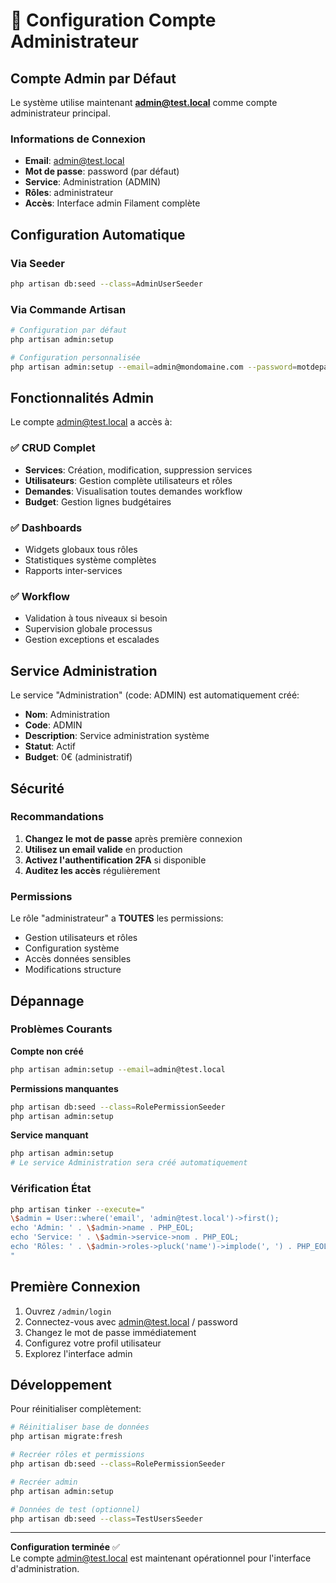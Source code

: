 # 🔐 Configuration Compte Administrateur

## Compte Admin par Défaut

Le système utilise maintenant **admin@test.local** comme compte administrateur principal.

### Informations de Connexion
- **Email**: admin@test.local
- **Mot de passe**: password (par défaut)
- **Service**: Administration (ADMIN)
- **Rôles**: administrateur
- **Accès**: Interface admin Filament complète

## Configuration Automatique

### Via Seeder
```bash
php artisan db:seed --class=AdminUserSeeder
```

### Via Commande Artisan
```bash
# Configuration par défaut
php artisan admin:setup

# Configuration personnalisée
php artisan admin:setup --email=admin@mondomaine.com --password=motdepasse123 --name="Admin Principal"
```

## Fonctionnalités Admin

Le compte admin@test.local a accès à:

### ✅ CRUD Complet
- **Services**: Création, modification, suppression services
- **Utilisateurs**: Gestion complète utilisateurs et rôles
- **Demandes**: Visualisation toutes demandes workflow
- **Budget**: Gestion lignes budgétaires

### ✅ Dashboards
- Widgets globaux tous rôles
- Statistiques système complètes
- Rapports inter-services

### ✅ Workflow
- Validation à tous niveaux si besoin
- Supervision globale processus
- Gestion exceptions et escalades

## Service Administration

Le service "Administration" (code: ADMIN) est automatiquement créé:
- **Nom**: Administration
- **Code**: ADMIN
- **Description**: Service administration système
- **Statut**: Actif
- **Budget**: 0€ (administratif)

## Sécurité

### Recommandations
1. **Changez le mot de passe** après première connexion
2. **Utilisez un email valide** en production
3. **Activez l'authentification 2FA** si disponible
4. **Auditez les accès** régulièrement

### Permissions
Le rôle "administrateur" a **TOUTES** les permissions:
- Gestion utilisateurs et rôles
- Configuration système
- Accès données sensibles
- Modifications structure

## Dépannage

### Problèmes Courants

**Compte non créé**
```bash
php artisan admin:setup --email=admin@test.local
```

**Permissions manquantes**
```bash
php artisan db:seed --class=RolePermissionSeeder
php artisan admin:setup
```

**Service manquant**
```bash
php artisan admin:setup
# Le service Administration sera créé automatiquement
```

### Vérification État
```bash
php artisan tinker --execute="
\$admin = User::where('email', 'admin@test.local')->first();
echo 'Admin: ' . \$admin->name . PHP_EOL;
echo 'Service: ' . \$admin->service->nom . PHP_EOL;
echo 'Rôles: ' . \$admin->roles->pluck('name')->implode(', ') . PHP_EOL;
"
```

## Première Connexion

1. Ouvrez `/admin/login`
2. Connectez-vous avec admin@test.local / password
3. Changez le mot de passe immédiatement
4. Configurez votre profil utilisateur
5. Explorez l'interface admin

## Développement

Pour réinitialiser complètement:
```bash
# Réinitialiser base de données
php artisan migrate:fresh

# Recréer rôles et permissions
php artisan db:seed --class=RolePermissionSeeder

# Recréer admin
php artisan admin:setup

# Données de test (optionnel)
php artisan db:seed --class=TestUsersSeeder
```

---
**Configuration terminée** ✅  
Le compte admin@test.local est maintenant opérationnel pour l'interface d'administration.